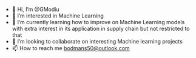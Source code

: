 - 👋 Hi, I’m @GModiu
- 👀 I’m interested in Machine Learning
- 🌱 I’m currently learning how to improve on Machine Learning models with extra interest in its application in supply chain but not restricted to that
- 💞️ I’m looking to collaborate on interesting Machine learning projects
- 📫 How to reach me bodmans50@outlook.com

<!---
GModiu/GModiu is a ✨ special ✨ repository because its `README.md` (this file) appears on your GitHub profile.
You can click the Preview link to take a look at your changes.
--->
